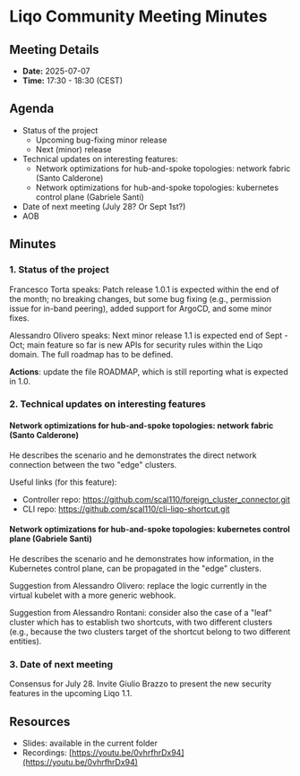 # Liqo Community Meeting Minutes

## Meeting Details

- **Date:** 2025-07-07
- **Time:** 17:30 - 18:30 (CEST)

## Agenda

- Status of the project
  - Upcoming bug-fixing minor release
  - Next (minor) release
- Technical updates on interesting features:
  - Network optimizations for hub-and-spoke topologies: network fabric (Santo Calderone)
  - Network optimizations for hub-and-spoke topologies: kubernetes control plane (Gabriele Santi)
- Date of next meeting (July 28? Or Sept 1st?)
- AOB

## Minutes

### 1. Status of the project

Francesco Torta  speaks: Patch release 1.0.1 is expected within the end of the month; no breaking changes, but some bug fixing (e.g., permission issue for in-band peering), added support for ArgoCD, and some minor fixes.

Alessandro Olivero speaks: Next minor release 1.1 is expected end of Sept - Oct; main feature so far is new APIs for security rules within the Liqo domain. The full roadmap has to be defined.

**Actions**: update the file ROADMAP, which is still reporting what is expected in 1.0.

### 2. Technical updates on interesting features

#### Network optimizations for hub-and-spoke topologies: network fabric (Santo Calderone)

He describes the scenario and he demonstrates the direct network connection between the two "edge" clusters.

Useful links (for this feature):
- Controller repo: https://github.com/scal110/foreign_cluster_connector.git
- CLI repo: https://github.com/scal110/cli-liqo-shortcut.git

#### Network optimizations for hub-and-spoke topologies: kubernetes control plane (Gabriele Santi)

He describes the scenario and he demonstrates how information, in the Kubernetes control plane, can be propagated in the "edge" clusters.

Suggestion from Alessandro Olivero: replace the logic currently in the virtual kubelet with a more generic webhook.

Suggestion from Alessandro Rontani: consider also the case of a "leaf" cluster which has to establish two shortcuts, with two different clusters (e.g., because the two clusters target of the shortcut belong to two different entities).

### 3. Date of next meeting

Consensus for July 28.
Invite Giulio Brazzo to present the new security features in the upcoming Liqo 1.1.

## Resources

- Slides: available in the current folder
- Recordings: [https://youtu.be/0vhrfhrDx94](https://youtu.be/0vhrfhrDx94)
